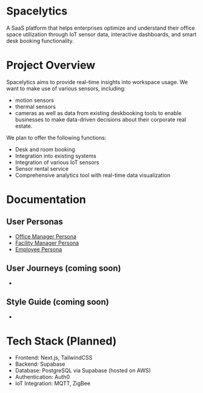 # Spacelytics
A SaaS platform that helps enterprises optimize and understand their office space utilization through IoT sensor data, interactive dashboards, and smart desk booking functionality.

# Project Overview
Spacelytics aims to provide real-time insights into workspace usage.
We want to make use of various sensors, including:
- motion sensors
- thermal sensors
- cameras
as well as data from existing deskbooking tools to enable businesses to make data-driven decisions about their corporate real estate.

We plan to offer the following functions:
- Desk and room booking
- Integration into existing systems 
- Integration of various IoT sensors
- Sensor rental service 
- Comprehensive analytics tool with real-time data visualization

# Documentation
## User Personas
- [Office Manager Persona](docs/personas/Office_Manager.md)
- [Facility Manager Persona](docs/personas/Facility_Manager.md)
- [Employee Persona](docs/personas/Employee.md)

## User Journeys (coming soon)
- 

## Style Guide (coming soon)
-

# Tech Stack (Planned)
- Frontend: Next.js, TailwindCSS
- Backend: Supabase
- Database: PostgreSQL via Supabase (hosted on AWS)
- Authentication: Auth0
- IoT Integration: MQTT, ZigBee
 
